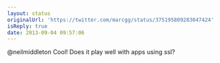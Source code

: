 ```yaml
---
layout: status
originalUrl: 'https://twitter.com/marcgg/status/375195809283047424'
isReply: true
date: 2013-09-04 09:57:06
---
```


@neilmiddleton Cool! Does it play well with apps using ssl?
